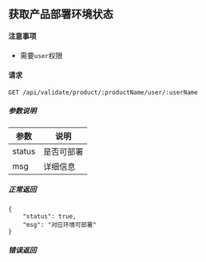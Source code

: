 ## 获取产品部署环境状态

#### 注意事项

- 需要`user`权限

#### 请求

```
GET /api/validate/product/:productName/user/:userName
```

##### 参数说明

|参数|说明|
|---|---|
|status|是否可部署|
|msg|详细信息|



##### 正常返回

```
{
    "status": true,
    "msg": "对应环境可部署"
}
```

##### 错误返回

